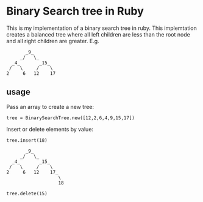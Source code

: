 # Binary Search tree in Ruby
This is my implementation of a binary search tree in ruby.
This implemtation creates a balanced tree where all left children are less than the root node and all right children are greater. E.g.

```
       _9_
     _/   \_
  _4_       _15_
 /   \     /    \
2     6   12    17
```

## usage
Pass an array to create a new tree:
```
tree = BinarySearchTree.new([12,2,6,4,9,15,17])
```
Insert or delete elements by value:
```
tree.insert(18)

       _9_
     _/   \_
  _4_       _15_
 /   \     /    \
2     6   12    17_
                   \
                   18

tree.delete(15)
```


